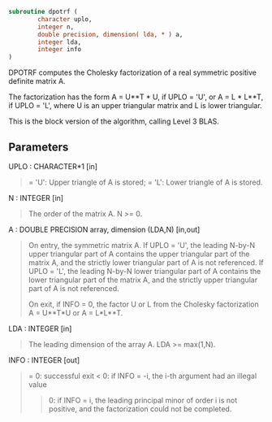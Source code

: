 ```fortran
subroutine dpotrf (
        character uplo,
        integer n,
        double precision, dimension( lda, * ) a,
        integer lda,
        integer info
)
```

DPOTRF computes the Cholesky factorization of a real symmetric
positive definite matrix A.

The factorization has the form
A = U\*\*T \* U,  if UPLO = 'U', or
A = L  \* L\*\*T,  if UPLO = 'L',
where U is an upper triangular matrix and L is lower triangular.

This is the block version of the algorithm, calling Level 3 BLAS.

## Parameters
UPLO : CHARACTER\*1 [in]
> = 'U':  Upper triangle of A is stored;
> = 'L':  Lower triangle of A is stored.

N : INTEGER [in]
> The order of the matrix A.  N >= 0.

A : DOUBLE PRECISION array, dimension (LDA,N) [in,out]
> On entry, the symmetric matrix A.  If UPLO = 'U', the leading
> N-by-N upper triangular part of A contains the upper
> triangular part of the matrix A, and the strictly lower
> triangular part of A is not referenced.  If UPLO = 'L', the
> leading N-by-N lower triangular part of A contains the lower
> triangular part of the matrix A, and the strictly upper
> triangular part of A is not referenced.
> 
> On exit, if INFO = 0, the factor U or L from the Cholesky
> factorization A = U\*\*T\*U or A = L\*L\*\*T.

LDA : INTEGER [in]
> The leading dimension of the array A.  LDA >= max(1,N).

INFO : INTEGER [out]
> = 0:  successful exit
> < 0:  if INFO = -i, the i-th argument had an illegal value
> > 0:  if INFO = i, the leading principal minor of order i
> is not positive, and the factorization could not be
> completed.

